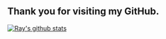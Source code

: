 ## Thank you for visiting my GitHub.

[![Ray's github stats](https://github-readme-stats.vercel.app/api?username=raylanraylan&theme=gruvbox)](https://github.com/raylanraylan/github-readme-stats)  
